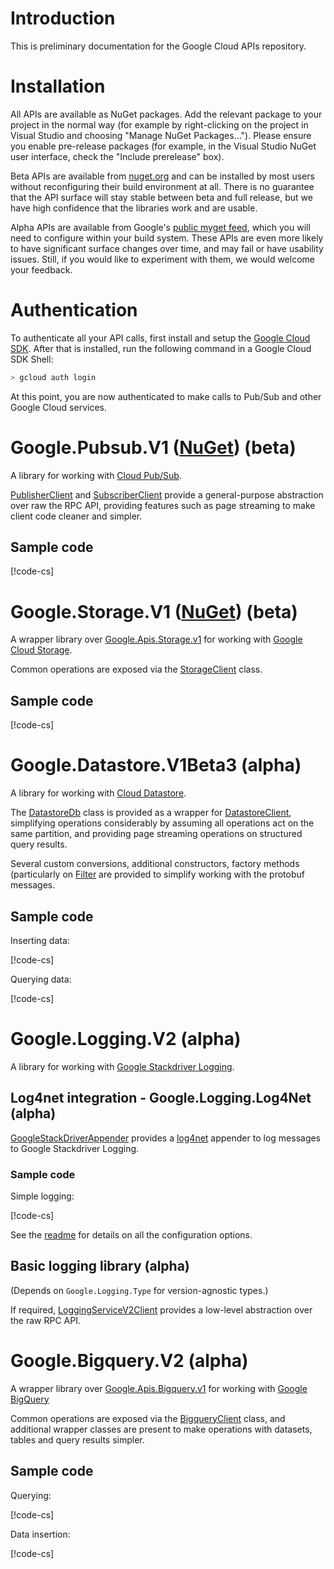 # Introduction

This is preliminary documentation for the Google Cloud APIs
repository.

# Installation

All APIs are available as NuGet packages. Add the relevant package
to your project in the normal way (for example by right-clicking on
the project in Visual Studio and choosing "Manage NuGet
Packages..."). Please ensure you enable pre-release packages (for
example, in the Visual Studio NuGet user interface, check the "Include
prerelease" box).

Beta APIs are available
from [nuget.org](https://nuget.org) and can be installed by most
users without reconfiguring their build environment at all. There is
no guarantee that the API surface will stay stable between beta and
full release, but we have high confidence that the libraries work
and are usable.

Alpha APIs are available from Google's [public myget
feed](https://www.myget.org/gallery/google-dotnet-public), which you
will need to configure within your build system. These APIs are even
more likely to have significant surface changes over time, and may
fail or have usability issues. Still, if you would like to
experiment with them, we would welcome your feedback.

# Authentication

To authenticate all your API calls, first install and setup the
[Google Cloud SDK](https://cloud.google.com/sdk/). After that is
installed, run the following command in a Google Cloud SDK Shell:

```sh
> gcloud auth login
```

At this point, you are now authenticated to make calls to Pub/Sub
and other Google Cloud services.

# Google.Pubsub.V1 ([NuGet](https://www.nuget.org/packages/Google.Pubsub.V1)) (beta)

A library for working with [Cloud Pub/Sub](https://cloud.google.com/pubsub/).

[PublisherClient](obj/api/Google.Pubsub.V1.PublisherClient.yml) and
[SubscriberClient](obj/api/Google.Pubsub.V1.SubscriberClient.yml)
provide a general-purpose abstraction over raw the RPC API, providing
features such as page streaming to make client code cleaner and
simpler.

## Sample code

[!code-cs[](obj/snippets/Google.Pubsub.V1.SubscriberClient.txt#Overview)]

# Google.Storage.V1 ([NuGet](https://www.nuget.org/packages/Google.Storage.V1)) (beta)

A wrapper library over
[Google.Apis.Storage.v1](https://www.nuget.org/packages/Google.Apis.Storage.v1/)
for working with [Google Cloud Storage](https://cloud.google.com/storage/).

Common operations are exposed via the
[StorageClient](obj/api/Google.Storage.V1.StorageClient.yml) class.

## Sample code

[!code-cs[](obj/snippets/Google.Storage.V1.StorageClient.txt#Overview)]

# Google.Datastore.V1Beta3 (alpha)

A library for working with [Cloud Datastore](https://cloud.google.com/datastore/).

The [DatastoreDb](obj/api/Google.Datastore.V1Beta3.DatastoreDb.yml)
class is provided as a wrapper for
[DatastoreClient](obj/api/Google.Datastore.V1Beta3.DatastoreClient.yml),
simplifying operations considerably by assuming all operations act
on the same partition, and providing page streaming operations on
structured query results.

Several custom conversions, additional constructors,
factory methods (particularly on [Filter](obj/api/Google.Datastore.V1Beta3.Filter.yml)
are provided to simplify working with the protobuf messages.

## Sample code

Inserting data:

[!code-cs[](obj/snippets/Google.Datastore.V1Beta3.DatastoreDb.txt#InsertOverview)]

Querying data:

[!code-cs[](obj/snippets/Google.Datastore.V1Beta3.DatastoreDb.txt#QueryOverview)]

# Google.Logging.V2 (alpha)

A library for working with [Google Stackdriver Logging](https://cloud.google.com/logging/).

## Log4net integration - Google.Logging.Log4Net (alpha)

[GoogleStackDriverAppender](obj/api/Google.Logging.Log4Net.GoogleStackdriverAppender.yml)
provides a [log4net](https://logging.apache.org/log4net/) appender to log messages
to Google Stackdriver Logging.

### Sample code

Simple logging:

[!code-cs[](obj/snippets/Google.Logging.Log4Net.GoogleStackdriverAppender.txt#Overview)]

See the
[readme](https://github.com/GoogleCloudPlatform/gcloud-dotnet/blob/master/src/Google.Logging.Log4Net/readme.md)
for details on all the configuration options.

## Basic logging library (alpha)

(Depends on `Google.Logging.Type` for version-agnostic types.)

If required,
[LoggingServiceV2Client](obj/api/Google.Logging.V2.LoggingServiceV2Client.yml)
provides a low-level abstraction over the raw RPC API.

# Google.Bigquery.V2 (alpha)

A wrapper library over
[Google.Apis.Bigquery.v1](https://www.nuget.org/packages/Google.Apis.Bigquery.v2/)
for working with [Google BigQuery](https://cloud.google.com/bigquery/)

Common operations are exposed via the
[BigqueryClient](obj/api/Google.Bigquery.V2.BigqueryClient.yml)
class, and additional wrapper classes are present to make operations
with datasets, tables and query results simpler.

## Sample code

Querying:

[!code-cs[](obj/snippets/Google.Bigquery.V2.BigqueryClient.txt#QueryOverview)]

Data insertion:

[!code-cs[](obj/snippets/Google.Bigquery.V2.BigqueryClient.txt#InsertOverview)]
